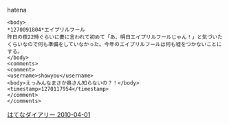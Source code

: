 
hatena

```
<body>
*1270091804*エイプリルフール
昨日の夜22時ぐらいに妻に言われて初めて「あ、明日エイプリルフールじゃん！」と気づいたくらいなので何も準備をしていなかった。今年のエイプリルフールは何も嘘をつかないことにする。
</body>
<comments>
<comment>
<username>showyou</username>
<body>えっみんなまさか奥さん知らないの？！</body>
<timestamp>1270117954</timestamp>
</comment>
</comments>
```


[はてなダイアリー 2010-04-01](https://nishiohirokazu.hatenadiary.org/archive/2010/04/01)